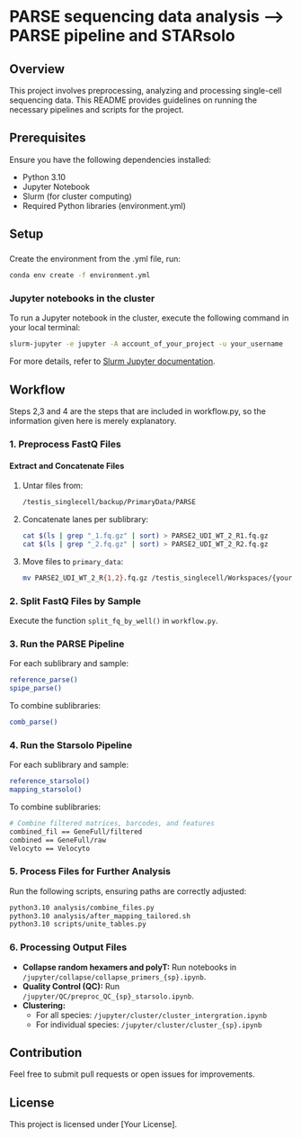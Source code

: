 # PARSE sequencing data analysis --> PARSE pipeline and STARsolo

## Overview
This project involves preprocessing, analyzing and processing single-cell sequencing data. This README provides guidelines on running the necessary pipelines and scripts for the project.

## Prerequisites
Ensure you have the following dependencies installed:
- Python 3.10
- Jupyter Notebook
- Slurm (for cluster computing)
- Required Python libraries (environment.yml)

## Setup
###

Create the environment from the .yml file, run:
```sh
conda env create -f environment.yml
```
### Jupyter notebooks in the cluster
To run a Jupyter notebook in the cluster, execute the following command in your local terminal:
```sh
slurm-jupyter -e jupyter -A account_of_your_project -u your_username
```
For more details, refer to [Slurm Jupyter documentation](https://slurm-jupyter.readthedocs.io/).

## Workflow

Steps 2,3 and 4 are the steps that are included in workflow.py, so the information given here is merely explanatory. 

### 1. Preprocess FastQ Files
#### Extract and Concatenate Files
1. Untar files from:
   ```sh
   /testis_singlecell/backup/PrimaryData/PARSE
   ```
2. Concatenate lanes per sublibrary:
   ```sh
   cat $(ls | grep "_1.fq.gz" | sort) > PARSE2_UDI_WT_2_R1.fq.gz
   cat $(ls | grep "_2.fq.gz" | sort) > PARSE2_UDI_WT_2_R2.fq.gz
   ```
3. Move files to `primary_data`:
   ```sh
   mv PARSE2_UDI_WT_2_R{1,2}.fq.gz /testis_singlecell/Workspaces/{your_username}/primary_data
   ```

### 2. Split FastQ Files by Sample
Execute the function `split_fq_by_well()` in `workflow.py`.

### 3. Run the PARSE Pipeline
For each sublibrary and sample:
```sh
reference_parse()
spipe_parse()
```
To combine sublibraries:
```sh
comb_parse()
```

### 4. Run the Starsolo Pipeline
For each sublibrary and sample:
```sh
reference_starsolo()
mapping_starsolo()
```
To combine sublibraries:
```sh
# Combine filtered matrices, barcodes, and features
combined_fil == GeneFull/filtered
combined == GeneFull/raw
Velocyto == Velocyto
```

### 5. Process Files for Further Analysis
Run the following scripts, ensuring paths are correctly adjusted:
```sh
python3.10 analysis/combine_files.py
python3.10 analysis/after_mapping_tailored.sh
python3.10 scripts/unite_tables.py
```

### 6. Processing Output Files
- **Collapse random hexamers and polyT:** Run notebooks in `/jupyter/collapse/collapse_primers_{sp}.ipynb`.
- **Quality Control (QC):** Run `/jupyter/QC/preproc_QC_{sp}_starsolo.ipynb`.
- **Clustering:**
  - For all species: `/jupyter/cluster/cluster_intergration.ipynb`
  - For individual species: `/jupyter/cluster/cluster_{sp}.ipynb`

## Contribution
Feel free to submit pull requests or open issues for improvements.

## License
This project is licensed under [Your License].
